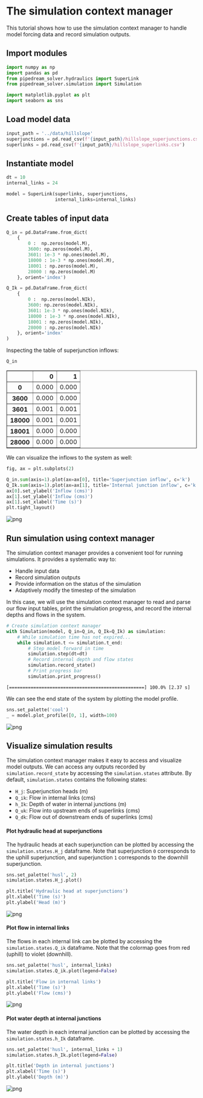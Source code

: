 # The simulation context manager

This tutorial shows how to use the simulation context manager to handle model forcing data and record simulation outputs.

## Import modules


```python
import numpy as np
import pandas as pd
from pipedream_solver.hydraulics import SuperLink
from pipedream_solver.simulation import Simulation

import matplotlib.pyplot as plt
import seaborn as sns
```

## Load model data


```python
input_path = '../data/hillslope'
superjunctions = pd.read_csv(f'{input_path}/hillslope_superjunctions.csv')
superlinks = pd.read_csv(f'{input_path}/hillslope_superlinks.csv')
```

## Instantiate model


```python
dt = 10
internal_links = 24

model = SuperLink(superlinks, superjunctions, 
                  internal_links=internal_links)
```

## Create tables of input data


```python
Q_in = pd.DataFrame.from_dict(
    {
        0 :  np.zeros(model.M),
        3600: np.zeros(model.M),
        3601: 1e-3 * np.ones(model.M),
        18000 : 1e-3 * np.ones(model.M),
        18001 : np.zeros(model.M),
        28000 : np.zeros(model.M)
    }, orient='index')

Q_Ik = pd.DataFrame.from_dict(
    {
        0 :  np.zeros(model.NIk),
        3600: np.zeros(model.NIk),
        3601: 1e-3 * np.ones(model.NIk),
        18000 : 1e-3 * np.ones(model.NIk),
        18001 : np.zeros(model.NIk),
        28000 : np.zeros(model.NIk)
    }, orient='index'
)
```

Inspecting the table of superjunction inflows:


```python
Q_in
```




<div>
<style scoped>
    .dataframe tbody tr th:only-of-type {
        vertical-align: middle;
    }

    .dataframe tbody tr th {
        vertical-align: top;
    }

    .dataframe thead th {
        text-align: right;
    }
</style>
<table border="1" class="dataframe">
  <thead>
    <tr style="text-align: right;">
      <th></th>
      <th>0</th>
      <th>1</th>
    </tr>
  </thead>
  <tbody>
    <tr>
      <th>0</th>
      <td>0.000</td>
      <td>0.000</td>
    </tr>
    <tr>
      <th>3600</th>
      <td>0.000</td>
      <td>0.000</td>
    </tr>
    <tr>
      <th>3601</th>
      <td>0.001</td>
      <td>0.001</td>
    </tr>
    <tr>
      <th>18000</th>
      <td>0.001</td>
      <td>0.001</td>
    </tr>
    <tr>
      <th>18001</th>
      <td>0.000</td>
      <td>0.000</td>
    </tr>
    <tr>
      <th>28000</th>
      <td>0.000</td>
      <td>0.000</td>
    </tr>
  </tbody>
</table>
</div>



We can visualize the inflows to the system as well:


```python
fig, ax = plt.subplots(2)

Q_in.sum(axis=1).plot(ax=ax[0], title='Superjunction inflow', c='k')
Q_Ik.sum(axis=1).plot(ax=ax[1], title='Internal junction inflow', c='k')
ax[0].set_ylabel('Inflow (cms)')
ax[1].set_ylabel('Inflow (cms)')
ax[1].set_xlabel('Time (s)')
plt.tight_layout()
```


![png](https://pipedream-solver.s3.us-east-2.amazonaws.com/img/simulation-context/simulation-context-4.png)


## Run simulation using context manager

The simulation context manager provides a convenient tool for running simulations. It provides a systematic way to:

- Handle input data
- Record simulation outputs
- Provide information on the status of the simulation
- Adaptively modify the timestep of the simulation

In this case, we will use the simulation context manager to read and parse our flow input tables, print the simulation progress, and record the internal depths and flows in the system.


```python
# Create simulation context manager
with Simulation(model, Q_in=Q_in, Q_Ik=Q_Ik) as simulation:
    # While simulation time has not expired...
    while simulation.t <= simulation.t_end:
        # Step model forward in time
        simulation.step(dt=dt)
        # Record internal depth and flow states
        simulation.record_state()
        # Print progress bar
        simulation.print_progress()
```

    [==================================================] 100.0% [2.37 s]

We can see the end state of the system by plotting the model profile.


```python
sns.set_palette('cool')
_ = model.plot_profile([0, 1], width=100)
```


![png](https://pipedream-solver.s3.us-east-2.amazonaws.com/img/simulation-context/simulation-context-0.png)


## Visualize simulation results

The simulation context manager makes it easy to access and visualize model outputs. We can access any outputs recorded by `simulation.record_state` by accessing the `simulation.states` attribute. By default, `simulation.states` contains the following states:

- `H_j`: Superjunction heads (m)
- `Q_ik`: Flow in internal links (cms)
- `h_Ik`: Depth of water in internal junctions (m)
- `Q_uk`: Flow into upstream ends of superlinks (cms)
- `Q_dk`: Flow out of downstream ends of superlinks (cms)

#### Plot hydraulic head at superjunctions

The hydraulic heads at each superjunction can be plotted by accessing the `simulation.states.H_j` dataframe. Note that superjunction `0` corresponds to the uphill superjunction, and superjunction `1` corresponds to the downhill superjunction.


```python
sns.set_palette('husl', 2)
simulation.states.H_j.plot()

plt.title('Hydraulic head at superjunctions')
plt.xlabel('Time (s)')
plt.ylabel('Head (m)')
```

![png](https://pipedream-solver.s3.us-east-2.amazonaws.com/img/simulation-context/simulation-context-1.png)


#### Plot flow in internal links

The flows in each internal link can be plotted by accessing the `simulation.states.Q_ik` dataframe. Note that the colormap goes from red (uphill) to violet (downhill).


```python
sns.set_palette('husl', internal_links)
simulation.states.Q_ik.plot(legend=False)

plt.title('Flow in internal links')
plt.xlabel('Time (s)')
plt.ylabel('Flow (cms)')
```

![png](https://pipedream-solver.s3.us-east-2.amazonaws.com/img/simulation-context/simulation-context-2.png)


#### Plot water depth at internal junctions

The water depth in each internal junction can be plotted by accessing the `simulation.states.h_Ik` dataframe.


```python
sns.set_palette('husl', internal_links + 1)
simulation.states.h_Ik.plot(legend=False)

plt.title('Depth in internal junctions')
plt.xlabel('Time (s)')
plt.ylabel('Depth (m)')
```

![png](https://pipedream-solver.s3.us-east-2.amazonaws.com/img/simulation-context/simulation-context-3.png)

